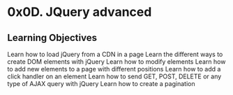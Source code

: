 # 0x0D. JQuery advanced


## Learning Objectives

Learn how to load jQuery from a CDN in a page
Learn the different ways to create DOM elements with jQuery
Learn how to modify elements
Learn how to add new elements to a page with different positions
Learn how to add a click handler on an element
Learn how to send GET, POST, DELETE or any type of AJAX query with jQuery
Learn how to create a pagination